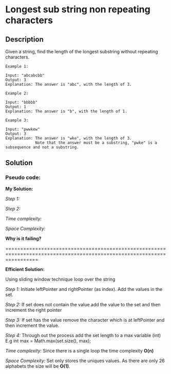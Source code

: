 # Longest sub string non repeating characters

## Description

Given a string, find the length of the longest substring without repeating characters.

```
Example 1:

Input: "abcabcbb"
Output: 3 
Explanation: The answer is "abc", with the length of 3. 

Example 2:

Input: "bbbbb"
Output: 1
Explanation: The answer is "b", with the length of 1.

Example 3:

Input: "pwwkew"
Output: 3
Explanation: The answer is "wke", with the length of 3. 
             Note that the answer must be a substring, "pwke" is a subsequence and not a substring.

```

## Solution

### Pseudo code:

**My Solution:**

_Step 1:_

_Step 2:_

_Time complexity:_  

_Space Complexity:_ 

**Why is it failing?**

=======================================================================================================================

**Efficient Solution:**

Using sliding window technique loop over the string

_Step 1:_ Initiate leftPointer and rightPointer (as index). Add the values in the set.  

_Step 2:_ If set does not contain the value add the value to the set and then increment the right pointer

_Step 3:_ If set has the value remove the character which is at leftPointer and then increment the value.

_Step 4:_ Through out the process add the set length to a max variable (int) E.g int max = Math.max(set.size(), max); 

_Time complexity:_  Since there is a single loop the time complexity **O(n)**

_Space Complexity:_ Set only stores the uniques values. As there are only 26 alphabets the size will be **O(1)**.